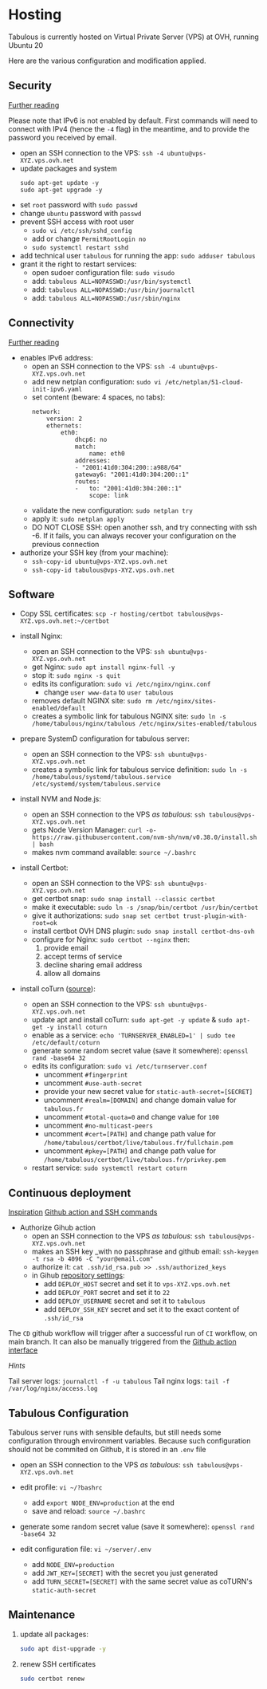 # Hosting

Tabulous is currently hosted on Virtual Private Server (VPS) at OVH, running Ubuntu 20

Here are the various configuration and modification applied.

## Security

[Further reading](https://docs.ovh.com/fr/vps/conseils-securisation-vps/)

Please note that IPv6 is not enabled by default.
First commands will need to connect with IPv4 (hence the `-4` flag) in the meantime, and to provide the password you received by email.

- open an SSH connection to the VPS: `ssh -4 ubuntu@vps-XYZ.vps.ovh.net`
- update packages and system
  ```shell
  sudo apt-get update -y
  sudo apt-get upgrade -y
  ```
- set `root` password with `sudo passwd`
- change `ubuntu` password with `passwd`
- prevent SSH access with root user
  - `sudo vi /etc/ssh/sshd_config`
  - add or change `PermitRootLogin no`
  - `sudo systemctl restart sshd`
- add technical user `tabulous` for running the app: `sudo adduser tabulous`
- grant it the right to restart services:
  - open sudoer configuration file: `sudo visudo`
  - add: `tabulous ALL=NOPASSWD:/usr/bin/systemctl`
  - add: `tabulous ALL=NOPASSWD:/usr/bin/journalctl`
  - add: `tabulous ALL=NOPASSWD:/usr/sbin/nginx`

## Connectivity

[Further reading](https://docs.ovh.com/fr/vps/configurer-ipv6/#en-pratique)

- enables IPv6 address:
  - open an SSH connection to the VPS: `ssh -4 ubuntu@vps-XYZ.vps.ovh.net`
  - add new netplan configuration: `sudo vi /etc/netplan/51-cloud-init-ipv6.yaml`
  - set content (beware: 4 spaces, no tabs):
    ```
    network:
        version: 2
        ethernets:
            eth0:
                dhcp6: no
                match:
                    name: eth0
                addresses:
                - "2001:41d0:304:200::a988/64"
                gateway6: "2001:41d0:304:200::1"
                routes:
                -   to: "2001:41d0:304:200::1"
                    scope: link
    ```
  - validate the new configuration: `sudo netplan try`
  - apply it: `sudo netplan apply`
  - DO NOT CLOSE SSH: open another ssh, and try connecting with ssh -6. If it fails, you can always recover your configuration on the previous connection
- authorize your SSH key (from your machine):
  - `ssh-copy-id ubuntu@vps-XYZ.vps.ovh.net`
  - `ssh-copy-id tabulous@vps-XYZ.vps.ovh.net`

## Software

- Copy SSL certificates: `scp -r hosting/certbot tabulous@vps-XYZ.vps.ovh.net:~/certbot`

- install Nginx:

  - open an SSH connection to the VPS: `ssh ubuntu@vps-XYZ.vps.ovh.net`
  - get Nginx: `sudo apt install nginx-full -y`
  - stop it: `sudo nginx -s quit`
  - edits its configuration: `sudo vi /etc/nginx/nginx.conf`
    - change `user www-data` to `user tabulous`
  - removes default NGINX site: `sudo rm /etc/nginx/sites-enabled/default`
  - creates a symbolic link for tabulous NGINX site: `sudo ln -s /home/tabulous/nginx/tabulous /etc/nginx/sites-enabled/tabulous`

- prepare SystemD configuration for tabulous server:

  - open an SSH connection to the VPS: `ssh ubuntu@vps-XYZ.vps.ovh.net`
  - creates a symbolic link for tabulous service definition: `sudo ln -s /home/tabulous/systemd/tabulous.service /etc/systemd/system/tabulous.service`

- install NVM and Node.js:

  - open an SSH connection to the VPS _as tabulous_: `ssh tabulous@vps-XYZ.vps.ovh.net`
  - gets Node Version Manager: `curl -o- https://raw.githubusercontent.com/nvm-sh/nvm/v0.38.0/install.sh | bash`
  - makes nvm command available: `source ~/.bashrc`

- install Certbot:

  - open an SSH connection to the VPS: `ssh ubuntu@vps-XYZ.vps.ovh.net`
  - get certbot snap: `sudo snap install --classic certbot`
  - make it executable: `sudo ln -s /snap/bin/certbot /usr/bin/certbot`
  - give it authorizations: `sudo snap set certbot trust-plugin-with-root=ok`
  - install certbot OVH DNS plugin: `sudo snap install certbot-dns-ovh`
  - configure for Nginx: `sudo certbot --nginx` then:
    1.  provide email
    1.  accept terms of service
    1.  decline sharing email address
    1.  allow all domains

- install coTurn ([source](https://medium.com/@helderjbe/setting-up-a-turn-server-with-node-production-ready-8f4a4c36e64d)):

  - open an SSH connection to the VPS: `ssh ubuntu@vps-XYZ.vps.ovh.net`
  - update apt and install coTurn: `sudo apt-get -y update` & `sudo apt-get -y install coturn`
  - enable as a service: `echo 'TURNSERVER_ENABLED=1' | sudo tee /etc/default/coturn`
  - generate some random secret value (save it somewhere): `openssl rand -base64 32`
  - edits its configuration: `sudo vi /etc/turnserver.conf`
    - uncomment `#fingerprint`
    - uncomment `#use-auth-secret`
    - provide your new secret value for `static-auth-secret=[SECRET]`
    - uncomment `#realm=[DOMAIN]` and change domain value for `tabulous.fr`
    - uncomment `#total-quota=0` and change value for `100`
    - uncomment `#no-multicast-peers`
    - uncomment `#cert=[PATH]` and change path value for `/home/tabulous/certbot/live/tabulous.fr/fullchain.pem`
    - uncomment `#pkey=[PATH]` and change path value for `/home/tabulous/certbot/live/tabulous.fr/privkey.pem`
  - restart service: `sudo systemctl restart coturn`

## Continuous deployment

[Inspiration](https://coderflex.com/blog/2-easy-steps-to-automate-a-deployment-in-a-vps-with-github-actions)
[Github action and SSH commands](https://blog.benoitblanchon.fr/github-action-run-ssh-commands/)

- Authorize Gihub action
  - open an SSH connection to the VPS _as tabulous_: `ssh tabulous@vps-XYZ.vps.ovh.net`
  - makes an SSH key \_with no passphrase and github email: `ssh-keygen -t rsa -b 4096 -C "your@email.com"`
  - authorize it: `cat .ssh/id_rsa.pub >> .ssh/authorized_keys`
  - in Gihub [repository settings](https://github.com/feugy/tabulous/settings/secrets/actions):
    - add `DEPLOY_HOST` secret and set it to `vps-XYZ.vps.ovh.net`
    - add `DEPLOY_PORT` secret and set it to `22`
    - add `DEPLOY_USERNAME` secret and set it to `tabulous`
    - add `DEPLOY_SSH_KEY` secret and set it to the exact content of `.ssh/id_rsa`

The `CD` github workflow will trigger after a successful run of `CI` workflow, on main branch.
It can also be manually triggered from the [Github action interface](https://github.com/feugy/tabulous/actions/workflows/CD.yml)

_Hints_

Tail server logs: `journalctl -f -u tabulous`
Tail nginx logs: `tail -f /var/log/nginx/access.log`

## Tabulous Configuration

Tabulous server runs with sensible defaults, but still needs some configuration through environment variables.
Because such configuration should not be commited on Github, it is stored in an `.env` file

- open an SSH connection to the VPS _as tabulous_: `ssh tabulous@vps-XYZ.vps.ovh.net`

- edit profile: `vi ~/?bashrc`

  - add `export NODE_ENV=production` at the end
  - save and reload: `source ~/.bashrc`

- generate some random secret value (save it somewhere): `openssl rand -base64 32`
- edit configuration file: `vi ~/server/.env`

  - add `NODE_ENV=production`
  - add `JWT_KEY=[SECRET]` with the secret you just generated
  - add `TURN_SECRET=[SECRET]` with the same secret value as coTURN's `static-auth-secret`

## Maintenance

1. update all packages:
   ```sh
   sudo apt dist-upgrade -y
   ```
1. renew SSH certificates
   ```sh
   sudo certbot renew
   ```
